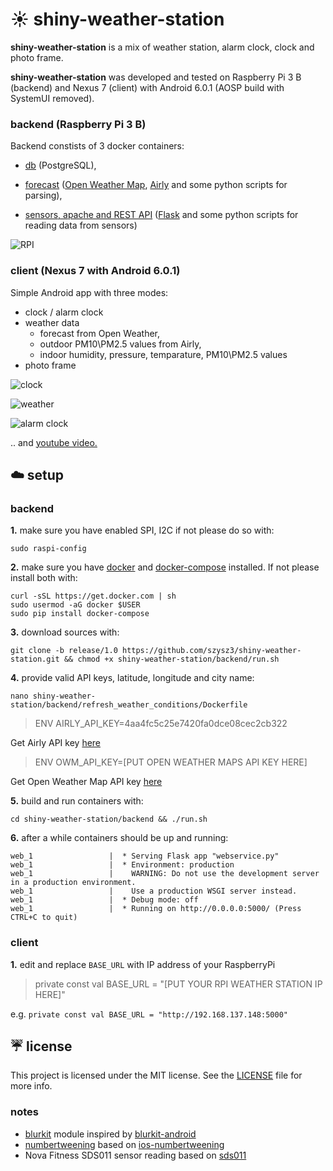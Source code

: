 # :sunny: shiny-weather-station

**shiny-weather-station** is a mix of weather station, alarm clock, clock and photo frame.

**shiny-weather-station** was developed and tested on Raspberry Pi 3 B (backend) and Nexus 7 (client) with Android 6.0.1 (AOSP build with SystemUI removed). 

### backend (Raspberry Pi 3 B)

Backend constists of 3 docker containers: 
* [db](https://github.com/szysz3/shiny-weather-station/tree/master/backend/db) (PostgreSQL), 

* [forecast](https://github.com/szysz3/shiny-weather-station/tree/master/backend/refresh_weather_conditions) ([Open Weather Map](https://openweathermap.org), [Airly](https://airly.eu/en/) and some python scripts for parsing), 

* [sensors, apache and REST API](https://github.com/szysz3/shiny-weather-station/tree/master/backend/webservice) ([Flask](http://flask.pocoo.org) and some python scripts for reading data from sensors)

![RPI](https://i.imgur.com/QElSfV2.jpg)

### client (Nexus 7 with Android 6.0.1)

Simple Android app with three modes:
* clock / alarm clock
* weather data 
  * forecast from Open Weather, 
  * outdoor PM10\PM2.5 values from Airly, 
  * indoor humidity, pressure, temparature, PM10\PM2.5 values
* photo frame

![clock](https://i.imgur.com/TWmcUA4.png)

![weather](https://i.imgur.com/oLKhmVH.png)

![alarm clock](https://i.imgur.com/pSlrnM2.png)


.. and [youtube video.](https://youtu.be/fz_Qo0Fml2M)

## :cloud: setup

### backend
**1.** make sure you have enabled SPI, I2C if not please do so with:
```
sudo raspi-config
```
**2.** make sure you have [docker](https://www.docker.com/) and [docker-compose](https://docs.docker.com/compose/) installed. If not please install both with:
```
curl -sSL https://get.docker.com | sh
sudo usermod -aG docker $USER 
sudo pip install docker-compose
````
**3.** download sources with:
```
git clone -b release/1.0 https://github.com/szysz3/shiny-weather-station.git && chmod +x shiny-weather-station/backend/run.sh
```
**4.** provide valid API keys, latitude, longitude and city name:
```
nano shiny-weather-station/backend/refresh_weather_conditions/Dockerfile
```

> ENV AIRLY_API_KEY=4aa4fc5c25e7420fa0dce08cec2cb322

Get Airly API key [here](https://developer.airly.eu/register)

> ENV OWM_API_KEY=[PUT OPEN WEATHER MAPS API KEY HERE]

Get Open Weather Map API key [here](https://home.openweathermap.org/users/sign_up)

**5.** build and run containers with:
```
cd shiny-weather-station/backend && ./run.sh
```

**6.** after a while containers should be up and running:
```
web_1                 |  * Serving Flask app "webservice.py"
web_1                 |  * Environment: production
web_1                 |    WARNING: Do not use the development server in a production environment.
web_1                 |    Use a production WSGI server instead.
web_1                 |  * Debug mode: off
web_1                 |  * Running on http://0.0.0.0:5000/ (Press CTRL+C to quit)
```

### client
**1.** edit and replace `BASE_URL` with IP address of your RaspberryPi

> private const val BASE_URL = "[PUT YOUR RPI WEATHER STATION IP HERE]"

e.g. `private const val BASE_URL = "http://192.168.137.148:5000"`

## :umbrella: license

This project is licensed under the MIT license. See the [LICENSE](https://github.com/szysz3/shiny-weather-station/blob/master/LICENSE) file for more info.

### notes

* [blurkit](https://github.com/szysz3/shiny-weather-station/tree/master/client/blurkit) module inspired by [blurkit-android](https://github.com/CameraKit/blurkit-android)
* [numbertweening](https://github.com/szysz3/shiny-weather-station/tree/master/client/numbertweening) based on [ios-numbertweening](https://github.com/szysz3/ios-numbertweening)
* Nova Fitness SDS011 sensor reading based on [sds011](https://gist.github.com/kadamski/92653913a53baf9dd1a8)
